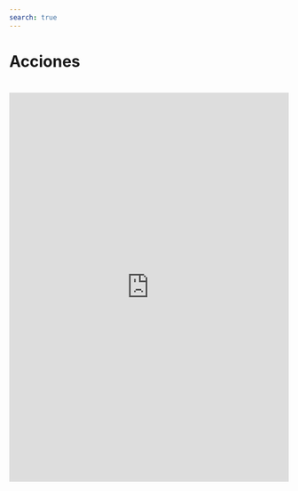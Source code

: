 ```yaml
---
search: true
---
```


# Acciones

<iframe src="https://widgets-es.modyo.com/inversiones/acciones" width="100%" height="700px" frameBorder="0"  style="overflow:auto;margin-top:20px;"/>
